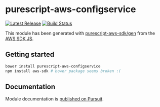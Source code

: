 # purescript-aws-configservice

[![Latest Release](https://pursuit.purescript.org/packages/purescript-aws-configservice/badge)](https://pursuit.purescript.org/packages/purescript-aws-configservice)
[![Build Status](https://app.wercker.com/status/5909b9e96d1080804b17a28f72f87b6b/s/master)](https://app.wercker.com/project/byKey/5909b9e96d1080804b17a28f72f87b6b)

This module has been generated with [purescript-aws-sdk/gen](https://github.com/purescript-aws-sdk/gen) from the [AWS SDK JS](https://github.com/aws/aws-sdk-js).

## Getting started

```sh
bower install purescript-aws-configservice
npm install aws-sdk # bower package seems broken :(
```

## Documentation

Module documentation is [published on Pursuit](http://pursuit.purescript.org/packages/purescript-aws-configservice).
